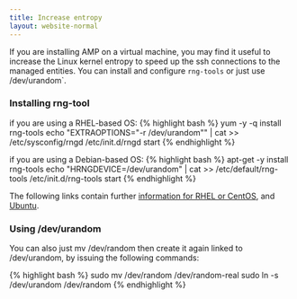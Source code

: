 ```yaml
---
title: Increase entropy
layout: website-normal
---
```

If you are installing AMP on a virtual machine, you may find it useful to increase the Linux kernel entropy to speed up the ssh connections to the managed entities. You can install and configure `rng-tools` or just use /dev/urandom`.

### Installing rng-tool
if you are using a RHEL-based OS:
{% highlight bash %}
yum -y -q install rng-tools
echo "EXTRAOPTIONS=\"-r /dev/urandom\"" | cat >> /etc/sysconfig/rngd
/etc/init.d/rngd start
{% endhighlight %}

if you are using a Debian-based OS:
{% highlight bash %}
apt-get -y install rng-tools
echo "HRNGDEVICE=/dev/urandom" | cat >> /etc/default/rng-tools
/etc/init.d/rng-tools start
{% endhighlight %}

The following links contain further [information for RHEL or CentOS](http://my.itwnik.com/how-to-increase-linux-kernel-entropy/), and [Ubuntu](http://www.howtoforge.com/helping-the-random-number-generator-to-gain-enough-entropy-with-rng-tools-debian-lenny).

### Using /dev/urandom
You can also just mv /dev/random then create it again linked to /dev/urandom, by issuing the following commands:

{% highlight bash %}
sudo mv /dev/random /dev/random-real
sudo ln -s /dev/urandom /dev/random
{% endhighlight %}

